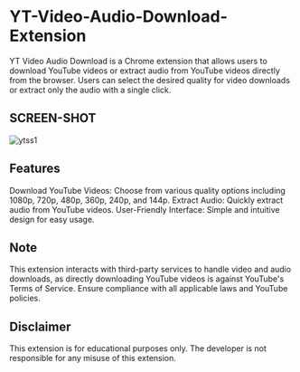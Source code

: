 # YT-Video-Audio-Download-Extension
YT Video Audio Download is a Chrome extension that allows users to download YouTube videos or extract audio from YouTube videos directly from the browser. Users can select the desired quality for video downloads or extract only the audio with a single click.
## SCREEN-SHOT
![ytss1](https://github.com/akshau12a/YT-Video-Audio-Download-Extension/assets/92288367/7b45b8ac-15ed-41ac-ae26-02a62b1608d7)

## Features
Download YouTube Videos: Choose from various quality options including 1080p, 720p, 480p, 360p, 240p, and 144p.
Extract Audio: Quickly extract audio from YouTube videos.
User-Friendly Interface: Simple and intuitive design for easy usage.

## Note
This extension interacts with third-party services to handle video and audio downloads, as directly downloading YouTube videos is against YouTube's Terms of Service. Ensure compliance with all applicable laws and YouTube policies.


## Disclaimer
This extension is for educational purposes only. The developer is not responsible for any misuse of this extension.

